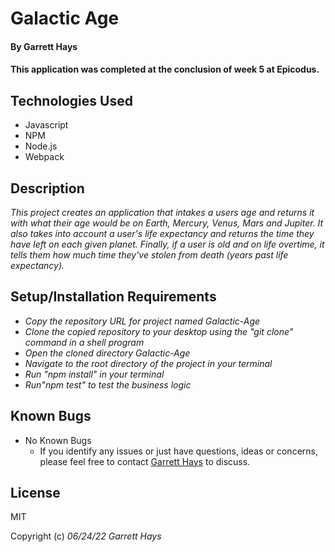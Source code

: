 # Galactic Age

#### By Garrett Hays

#### This application was completed at the conclusion of week 5 at Epicodus.

## Technologies Used

* Javascript
* NPM
* Node.js
* Webpack

## Description
_This project creates an application that intakes a users age and returns it with what their age would be on Earth, Mercury, Venus, Mars and Jupiter. It also takes into account a user's life expectancy and returns the time they have left on each given planet. Finally, if a user is old and on life overtime, it tells them how much time they've stolen from death (years past life expectancy)._

## Setup/Installation Requirements

* _Copy the repository URL for project named Galactic-Age_
* _Clone the copied repository to your desktop using the "git clone" command in a shell program_
* _Open the cloned directory Galactic-Age_
* _Navigate to the root directory of the project in your terminal_
* _Run "npm install" in your terminal_
* _Run"npm test" to test the business logic_

## Known Bugs

* No Known Bugs
  - If you identify any issues or just have questions, ideas or concerns, please feel free to contact [Garrett Hays](mailto:GarrettLHays@gmail.com) to discuss.

## License

MIT

Copyright (c) _06/24/22_ _Garrett Hays_ 